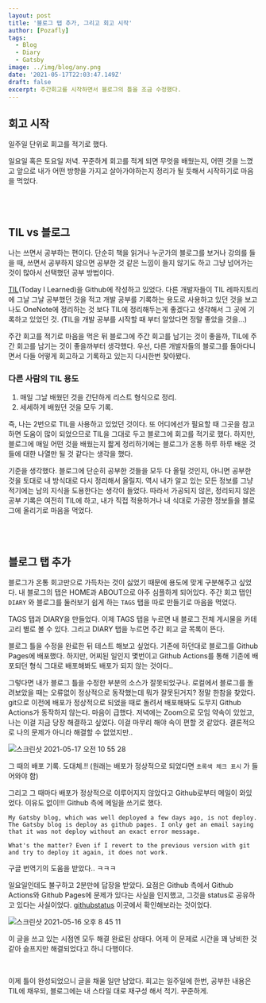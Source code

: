 ```yaml
---
layout: post
title: '블로그 탭 추가, 그리고 회고 시작'
author: [Pozafly]
tags:
  - Blog
  - Diary
  - Gatsby
image: ../img/blog/any.png
date: '2021-05-17T22:03:47.149Z'
draft: false
excerpt: 주간회고를 시작하면서 블로그의 틀을 조금 수정했다.
---
```




## 회고 시작

일주일 단위로 회고를 적기로 했다. 

일요일 혹은 토요일 저녁. 꾸준하게 회고를 적게 되면 무엇을 배웠는지, 어떤 것을 느꼈고 앞으로 내가 어떤 방향을 가지고 살아가야하는지 정리가 될 듯해서 시작하기로 마음을 먹었다.

<br/>

<br/>

## TIL vs 블로그

나는 쓰면서 공부하는 편이다. 단순히 책을 읽거나 누군가의 블로그를 보거나 강의를 들을 때, 쓰면서 공부하지 않으면 공부한 것 같은 느낌이 들지 않기도 하고 그냥 넘어가는 것이 많아서 선택했던 공부 방법이다.

[TIL](https://github.com/pozafly/TIL)(Today I Learned)을 Github에 작성하고 있었다. 다른 개발자들이 TIL 레파지토리에 그날 그날 공부했던 것을 적고 개발 공부를 기록하는 용도로 사용하고 있던 것을 보고 나도 OneNote에 정리하는 것 보다 TIL에 정리해두는게 좋겠다고 생각해서 그 곳에 기록하고 있었던 것. (TIL을 개발 공부를 시작할 때 부터 알았다면 정말 좋았을 것을...) 

주간 회고를 적기로 마음을 먹은 뒤 블로그에 주간 회고를 남기는 것이 좋을까, TIL에 주간 회고를 남기는 것이 좋을까부터 생각했다. 우선, 다른 개발자들의 블로그를 돌아다니면서 다들 어떻게 회고하고 기록하고 있는지 다시한번 찾아봤다.

### 다른 사람의 TIL 용도

1. 매일 그날 배웠던 것을 간단하게 리스트 형식으로 정리.
2. 세세하게 배웠던 것을 모두 기록.

즉, 나는 2번으로 TIL을 사용하고 있었던 것이다. 또 어디에선가 필요할 때 그곳을 참고하면 도움이 많이 되었으므로 TIL을 그대로 두고 블로그에 회고를 적기로 했다. 하지만, 블로그에 매일 어떤 것을 배웠는지 짧게 정리하기에는 블로그가 온통 하루 하루 배운 것들에 대한 나열만 될 것 같다는 생각을 했다.

기준을 생각했다. 블로그에 단순히 공부한 것들을 모두 다 올릴 것인지, 아니면 공부한 것을 토대로 내 방식대로 다시 정리해서 올릴지. 역시 내가 알고 있는 모든 정보를 그냥 적기에는 남의 지식을 도용한다는 생각이 들었다. 따라서 가공되지 않은, 정리되지 않은 공부 기록은 여전히 TIL에 하고, 내가 직접 적용하거나 내 식대로 가공한 정보들을 블로그에 올리기로 마음을 먹었다.

<br/>

<br/>

## 블로그 탭 추가

블로그가 온통 회고만으로 가득차는 것이 싫었기 때문에 용도에 맞게 구분해주고 싶었다. 내 블로그의 탭은 HOME과 ABOUT으로 아주 심플하게 되어있다. 주간 회고 탭인 `DIARY` 와 블로그를 둘러보기 쉽게 하는 `TAGS` 탭을 따로 만들기로 마음을 먹었다.

TAGS 탭과 DIARY을 만들었다. 이제 TAGS 탭을 누르면 내 블로그 전체 게시물을 카테고리 별로 볼 수 있다. 그리고 DIARY 탭을 누르면 주간 회고 글 목록이 뜬다.

블로그 틀을 수정을 완료한 뒤 테스트 해보고 싶었다. 기존에 하던대로 블로그를 Github Pages에 배포했다. 하지만, 어찌된 일인지 몇번이고 Github Actions를 통해 기존에 배포되던 형식 그대로 배포해봐도 배포가 되지 않는 것이다..

그렇다면 내가 블로그 틀을 수정한 부분의 소스가 잘못되었구나. 로컬에서 블로그를 돌려보았을 때는 오류없이 정상적으로 동작했는데 뭐가 잘못된거지? 정말 한참을 찾았다. git으로 이전에 배포가 정상적으로 되었을 때로 돌려서 배포해봐도 도무지 Github Actions가 동작하지 않는다. 마음이 급했다. 저녁에는 Zoom으로 모임 약속이 있었고, 나는 이걸 지금 당장 해결하고 싶었다. 이걸 마무리 해야 속이 편할 것 같았다. 결론적으로 나의 문제가 아니라 해결할 수 없었지만..

![스크린샷 2021-05-17 오전 10 55 28](https://user-images.githubusercontent.com/59427983/118422574-71ac5580-b6fe-11eb-92aa-cd2ea7578abc.png)

그 때의 배포 기록.  도대체.!! (원래는 배포가 정상적으로 되었다면 `초록색 체크 표시` 가 들어와야 함)

그리고 그 때마다 배포가 정상적으로 이루어지지 않았다고 Github로부터 메일이 와있었다. 이유도 없이!!! Github 측에 메일을 쓰기로 했다.

```
My Gatsby blog, which was well deployed a few days ago, is not deploy. The Gatsby blog is deploy as github pages. I only get an email saying that it was not deploy without an exact error message.

What's the matter? Even if I revert to the previous version with git and try to deploy it again, it does not work.
```

구글 번역기의 도움을 받았다.. ㅋㅋㅋ

일요일인데도 불구하고 2분만에 답장을 받았다. 요점은 Github 측에서 Github Actions와 Github Pages에 문제가 있다는 사실을 인지했고, 그것을 status로 공유하고 있다는 사실이었다. [githubstatus](https://www.githubstatus.com/) 이곳에서 확인해보라는 것이었다.

![스크린샷 2021-05-16 오후 8 45 11](https://user-images.githubusercontent.com/59427983/118423241-89380e00-b6ff-11eb-89bd-f3c978a7cd5b.png)

이 글을 쓰고 있는 시점엔 모두 해결 완료된 상태다. 어제 이 문제로 시간을 꽤 낭비한 것 같아 슬프지만 해결되었다고 하니 다행이다.

<br/>

이제 틀이 완성되었으니 글을 채울 일만 남았다. 회고는 일주일에 한번, 공부한 내용은 TIL에 채우되, 블로그에는 내 스타일 대로 재구성 해서 적기. 꾸준하게.

